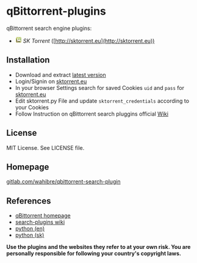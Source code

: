 # qBittorrent-plugins

qBittorrent search engine plugins:

- ![Ico](sktorrent.png) *SK Torrent* ([http://sktorrent.eu](http://sktorrent.eu))
 
## Installation
 
- Download and extract [latest version](...)
- Login/Signin on [sktorrent.eu](http://sktorrent.eu)
- In your browser Settings search for saved Cookies `uid` and `pass` for [sktorrent.eu](http://sktorrent.eu)
- Edit sktorrent.py File and update `sktorrent_credentials` according to your Cookies
- Follow Instruction on qBittorrent search pluggins official [Wiki](https://github.com/qbittorrent/search-plugins/wiki/Install-search-plugins)


## License

MIT License. See LICENSE file.


## Homepage
[gitlab.com/wahibre/qbittorrent-search-plugin](https://gitlab.com/wahibre/qbittorrent-search-plugin)


## References

- [qBittorrent homepage](https://github.com/qbittorrent/qBittorrent/wiki)
- [search-plugins wiki](https://github.com/qbittorrent/search-plugins/wiki)
- [python (en)](https://docs.python.org/3/reference/index.html)
- [python (sk)](http://python.input.sk/)

**Use the plugins and the websites they refer to at your own risk. You are personally responsible for following your country's copyright laws.**
